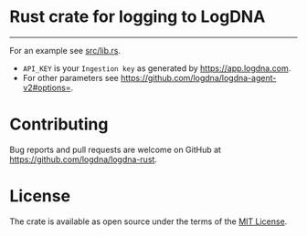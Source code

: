 # Rust crate for logging to LogDNA
---

For an example see [src/lib.rs](https://github.com/logdna/logdna-rust/blob/main/src/lib.rs).
- `API_KEY` is your `Ingestion key` as generated by https://app.logdna.com.
- For other parameters see https://github.com/logdna/logdna-agent-v2#options=.

# Contributing

Bug reports and pull requests are welcome on GitHub at
https://github.com/logdna/logdna-rust.

# License

The crate is available as open source under the terms of the [MIT
License](http://opensource.org/licenses/MIT).

